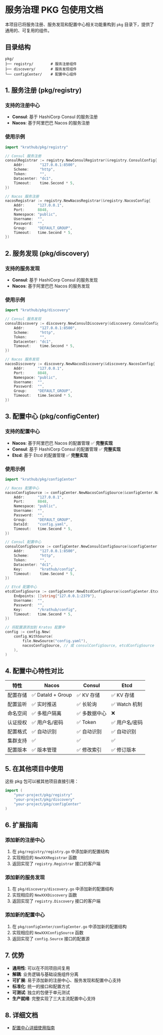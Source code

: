 # 服务治理 PKG 包使用文档

本项目已将服务注册、服务发现和配置中心相关功能重构到 `pkg` 目录下，提供了通用的、可复用的组件。

## 目录结构

```
pkg/
├── registry/        # 服务注册组件
├── discovery/       # 服务发现组件
└── configCenter/    # 配置中心组件
```

## 1. 服务注册 (pkg/registry)

### 支持的注册中心
- **Consul**: 基于 HashiCorp Consul 的服务注册
- **Nacos**: 基于阿里巴巴 Nacos 的服务注册

### 使用示例

```go
import "krathub/pkg/registry"

// Consul 服务注册
consulRegistrar := registry.NewConsulRegistrar(&registry.ConsulConfig{
    Addr:       "127.0.0.1:8500",
    Scheme:     "http",
    Token:      "",
    Datacenter: "dc1",
    Timeout:    time.Second * 5,
})

// Nacos 服务注册
nacosRegistrar := registry.NewNacosRegistrar(&registry.NacosConfig{
    Addr:      "127.0.0.1",
    Port:      8848,
    Namespace: "public",
    Username:  "",
    Password:  "",
    Group:     "DEFAULT_GROUP",
    Timeout:   time.Second * 5,
})
```

## 2. 服务发现 (pkg/discovery)

### 支持的服务发现
- **Consul**: 基于 HashiCorp Consul 的服务发现
- **Nacos**: 基于阿里巴巴 Nacos 的服务发现

### 使用示例

```go
import "krathub/pkg/discovery"

// Consul 服务发现
consulDiscovery := discovery.NewConsulDiscovery(&discovery.ConsulConfig{
    Addr:       "127.0.0.1:8500",
    Scheme:     "http",
    Token:      "",
    Datacenter: "dc1",
    Timeout:    time.Second * 5,
})

// Nacos 服务发现
nacosDiscovery := discovery.NewNacosDiscovery(&discovery.NacosConfig{
    Addr:      "127.0.0.1",
    Port:      8848,
    Namespace: "public",
    Username:  "",
    Password:  "",
    Group:     "DEFAULT_GROUP",
    Timeout:   time.Second * 5,
})
```

## 3. 配置中心 (pkg/configCenter)

### 支持的配置中心
- **Nacos**: 基于阿里巴巴 Nacos 的配置管理 ✅ **完整实现**
- **Consul**: 基于 HashiCorp Consul 的配置管理 ✅ **完整实现**
- **Etcd**: 基于 Etcd 的配置管理 ✅ **完整实现**

### 使用示例

```go
import "krathub/pkg/configCenter"

// Nacos 配置中心
nacosConfigSource := configCenter.NewNacosConfigSource(&configCenter.NacosConfig{
    Addr:      "127.0.0.1",
    Port:      8848,
    Namespace: "public",
    Username:  "",
    Password:  "",
    Group:     "DEFAULT_GROUP",
    DataId:    "config.yaml",
    Timeout:   time.Second * 5,
})

// Consul 配置中心
consulConfigSource := configCenter.NewConsulConfigSource(&configCenter.ConsulConfig{
    Addr:       "127.0.0.1:8500",
    Scheme:     "http",
    Token:      "",
    Datacenter: "dc1",
    Key:        "krathub/config",
    Timeout:    time.Second * 5,
})

// Etcd 配置中心
etcdConfigSource := configCenter.NewEtcdConfigSource(&configCenter.EtcdConfig{
    Endpoints: []string{"127.0.0.1:2379"},
    Username:  "",
    Password:  "",
    Key:       "/krathub/config",
    Timeout:   time.Second * 5,
})

// 将配置源添加到 Kratos 配置中
config := config.New(
    config.WithSource(
        file.NewSource("config.yaml"),
        nacosConfigSource, // 或 consulConfigSource, etcdConfigSource
    ),
)
```

## 4. 配置中心特性对比

| 特性 | Nacos | Consul | Etcd |
|------|-------|--------|------|
| 配置存储 | ✅ DataId + Group | ✅ KV 存储 | ✅ KV 存储 |
| 配置监听 | ✅ 实时推送 | ✅ 长轮询 | ✅ Watch 机制 |
| 命名空间 | ✅ 多租户隔离 | ✅ 多数据中心 | ❌ |
| 认证授权 | ✅ 用户名/密码 | ✅ Token | ✅ 用户名/密码 |
| 配置格式 | ✅ 自动识别 | ✅ 自动识别 | ✅ 自动识别 |
| 集群支持 | ✅ | ✅ | ✅ |
| 配置版本 | ✅ 版本管理 | ✅ 修改索引 | ✅ 修订版本 |

## 5. 在其他项目中使用

这些 pkg 包可以被其他项目直接引用：

```go
import (
    "your-project/pkg/registry"
    "your-project/pkg/discovery"
    "your-project/pkg/configCenter"
)
```

## 6. 扩展指南

### 添加新的注册中心

1. 在 `pkg/registry/registry.go` 中添加新的配置结构
2. 实现相应的 `NewXXXRegistrar` 函数
3. 返回实现了 `registry.Registrar` 接口的客户端

### 添加新的服务发现

1. 在 `pkg/discovery/discovery.go` 中添加新的配置结构
2. 实现相应的 `NewXXXDiscovery` 函数
3. 返回实现了 `registry.Discovery` 接口的客户端

### 添加新的配置中心

1. 在 `pkg/configCenter/configCenter.go` 中添加新的配置结构
2. 实现相应的 `NewXXXConfigSource` 函数
3. 返回实现了 `config.Source` 接口的配置源

## 7. 优势

- **通用性**: 可以在不同项目间复用
- **解耦**: 业务逻辑与基础设施组件分离
- **可扩展**: 易于添加新的注册中心、服务发现和配置中心支持
- **标准化**: 统一的接口和配置方式
- **可测试**: 独立的包便于单元测试
- **生产就绪**: 完整实现了三大主流配置中心支持

## 8. 详细文档

- [配置中心详细使用指南](./configCenter/README.md)
